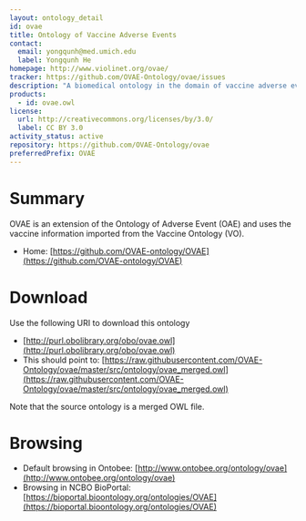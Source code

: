 ```yaml
---
layout: ontology_detail
id: ovae
title: Ontology of Vaccine Adverse Events
contact:
  email: yongqunh@med.umich.edu
  label: Yongqunh He
homepage: http://www.violinet.org/ovae/
tracker: https://github.com/OVAE-Ontology/ovae/issues
description: "A biomedical ontology in the domain of vaccine adverse events."
products:
  - id: ovae.owl
license:
  url: http://creativecommons.org/licenses/by/3.0/
  label: CC BY 3.0
activity_status: active
repository: https://github.com/OVAE-Ontology/ovae
preferredPrefix: OVAE
---
```


# Summary

OVAE is an extension of the Ontology of Adverse Event (OAE) and uses the vaccine information imported from the Vaccine Ontology (VO). 

* Home: [https://github.com/OVAE-ontology/OVAE](https://github.com/OVAE-ontology/OVAE) 

# Download

Use the following URI to download this ontology

* [http://purl.obolibrary.org/obo/ovae.owl](http://purl.obolibrary.org/obo/ovae.owl)
* This should point to: [https://raw.githubusercontent.com/OVAE-Ontology/ovae/master/src/ontology/ovae_merged.owl](https://raw.githubusercontent.com/OVAE-Ontology/ovae/master/src/ontology/ovae_merged.owl)

Note that the source ontology is a merged OWL file.  

# Browsing

* Default browsing in Ontobee: [http://www.ontobee.org/ontology/ovae](http://www.ontobee.org/ontology/ovae)
* Browsing in NCBO BioPortal: [https://bioportal.bioontology.org/ontologies/OVAE](https://bioportal.bioontology.org/ontologies/OVAE)
